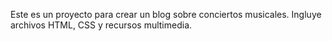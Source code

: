 Este es un proyecto para crear un blog sobre conciertos musicales. Ingluye archivos HTML, CSS y recursos multimedia.
